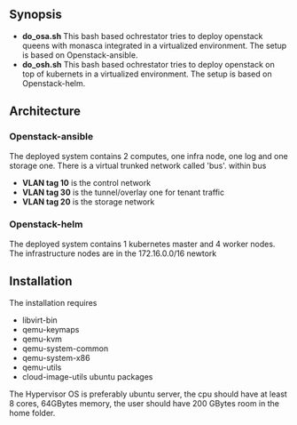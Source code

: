 ## Synopsis
* **do_osa.sh**
This bash based ochrestator tries to deploy openstack queens with monasca integrated in a virtualized environment. The setup is based on Openstack-ansible.
* **do_osh.sh**
This bash based ochrestator tries to deploy openstack on top of kubernets in a virtualized environment. The setup is based on Openstack-helm.

## Architecture
### Openstack-ansible
The deployed system contains 2 computes, one infra node, one log and one storage one. There is a virtual trunked network called 'bus'.
within bus
* **VLAN tag 10** is the control network
* **VLAN tag 30** is the tunnel/overlay one for tenant traffic
* **VLAN tag 20** is the storage network
### Openstack-helm
The deployed system contains 1 kubernetes master and 4 worker nodes. The infrastructure nodes are in the 172.16.0.0/16 newtork

## Installation
The installation requires
* libvirt-bin
* qemu-keymaps
* qemu-kvm
* qemu-system-common
* qemu-system-x86
* qemu-utils
* cloud-image-utils
ubuntu packages

The Hypervisor OS is preferably ubuntu server, the cpu should have at least 8 cores, 64GBytes memory, the user should have 200 GBytes room in the home folder.
